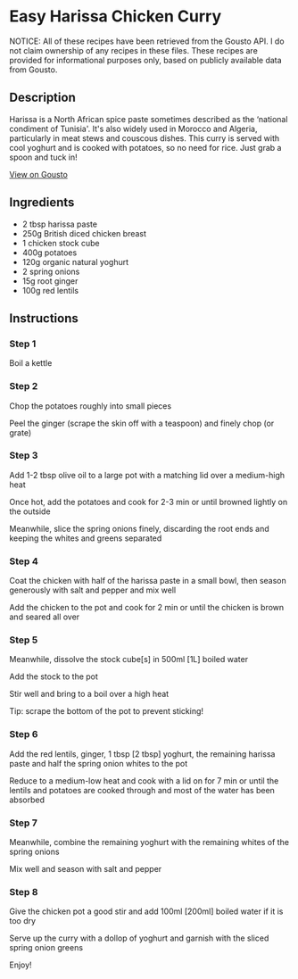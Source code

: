 # Easy Harissa Chicken Curry

NOTICE: All of these recipes have been retrieved from the Gousto API. I do not claim ownership of any recipes in these files. These recipes are provided for informational purposes only, based on publicly available data from Gousto.

## Description

Harissa is a North African spice paste sometimes described as the ‘national condiment of Tunisia'. It's also widely used in Morocco and Algeria, particularly in meat stews and couscous dishes. This curry is served with cool yoghurt and is cooked with potatoes, so no need for rice. Just grab a spoon and tuck in!

[View on Gousto](https://www.gousto.co.uk/recipes/cookbook/easy-harissa-chicken-curry)

## Ingredients

- 2 tbsp harissa paste
- 250g British diced chicken breast
- 1 chicken stock cube
- 400g potatoes
- 120g organic natural yoghurt
- 2 spring onions
- 15g root ginger
- 100g red lentils

## Instructions


### Step 1

Boil a kettle


### Step 2

Chop the potatoes roughly into small pieces


Peel&nbsp;the ginger (scrape the skin off with a teaspoon) and finely chop (or grate)


### Step 3

Add 1-2 tbsp olive oil to a large pot with a matching lid over a medium-high heat


Once&nbsp;hot, add the potatoes and cook for 2-3 min or until browned lightly on the outside


Meanwhile, slice the spring onions finely, discarding the root ends and keeping the whites and greens separated


### Step 4

Coat the chicken with half of the harissa paste in a small bowl, then season generously with salt and pepper and mix well


Add the chicken to the pot and cook for 2 min or until the chicken is brown and seared all over


### Step 5

Meanwhile, dissolve the stock cube<span class="text-danger">[s]</span>&nbsp;in 500ml <span class="text-danger">[1L]</span>&nbsp;boiled water


Add the stock to the pot


Stir well&nbsp;and bring to a boil over a high heat


Tip: scrape the bottom of the pot to prevent sticking!


### Step 6

Add the red lentils, ginger, 1 tbsp <span class="text-danger">[2 tbsp]</span>&nbsp;yoghurt, the remaining harissa paste and half the spring onion whites to the pot


Reduce to a medium-low heat and cook with a lid on for 7 min or until the lentils and potatoes are cooked through and most of the water has been absorbed


### Step 7

Meanwhile, combine the remaining yoghurt with the remaining whites of the spring onions


Mix well and season with salt and pepper

### Step 8

Give the chicken pot a good stir and add 100ml <span class="text-danger">[200ml]</span>&nbsp;boiled water if it is too dry


Serve up the curry with a dollop of yoghurt and garnish with the sliced spring onion greens


Enjoy!

